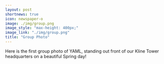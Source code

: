 ```yaml
---
layout: post
shortnews: true
icon: newspaper-o
image: ./img/group.png
image_style: "max-height: 400px;"
image_link: "./img/group.png"
title: "Group Photo"
---
```


Here is the first group photo of YAML, standing out front of our Kline Tower headquarters on a beautiful Spring day! 


